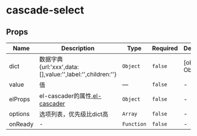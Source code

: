 # cascade-select

## Props

<!-- @vuese:cascade-select:props:start -->
|Name|Description|Type|Required|Default|
|---|---|---|---|---|
|dict|数据字典<br/>{url:'xxx',data:[],value:'',label:'',children:''}|`Object`|`false`|[object Object]|
|value|值|—|`false`|-|
|elProps|el-cascader的属性,[el-cascader](https://element.eleme.cn/#/zh-CN/component/cascader)|`Object`|`false`|-|
|options|选项列表，优先级比dict高|`Array`|`false`|-|
|onReady|-|`Function`|`false`|-|

<!-- @vuese:cascade-select:props:end -->



